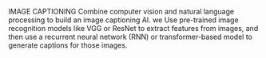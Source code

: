 IMAGE CAPTIONING Combine computer vision and natural language processing to build an image captioning AI. we Use pre-trained image recognition models like VGG or ResNet to extract features from images, and then use a recurrent neural network (RNN) or transformer-based model to generate captions for those images.
